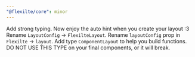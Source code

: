 ```yaml
---
"@flexilte/core": minor
---
```


Add strong typing. Now enjoy the auto hint when you create your layout :3
Rename `LayoutConfig` -> `FlexilteLayout`.
Rename `layoutConfig` prop in `Flexilte` -> `layout`.
Add type `ComponentLayout` to help you build functions.
DO NOT USE THIS TYPE on your final components, or it will break.
